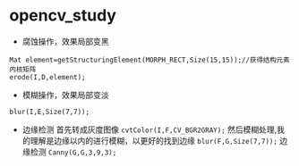 # opencv_study

* 腐蚀操作，效果局部变黑
```
Mat element=getStructuringElement(MORPH_RECT,Size(15,15));//获得结构元素内核矩阵
erode(I,D,element);
```

* 模糊操作，效果局部变淡
```
blur(I,E,Size(7,7));
```
* 边缘检测
首先转成灰度图像
`cvtColor(I,F,CV_BGR2GRAY);`
然后模糊处理,我的理解是边缘以内的进行模糊，以更好的找到边缘
`blur(F,G,Size(7,7));`
边缘检测
`Canny(G,G,3,9,3);`
